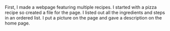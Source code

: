 First, I made a webpage featuring multiple recipes.
I started with a pizza recipe so created a file for the page.
I listed out all the ingredients and steps in an ordered list.
I put a picture on the page and gave a description on the home page.

